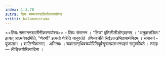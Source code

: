 ```yaml
---
index: 1.3.70
sutra: लियः सम्माननशालिनीकरणयोश्च
vritti: balamanorama
---
```


<<लियः सम्माननशालीनीकरणयोश्च>> - लियः संमानन । "लिय" इतिलीलीङोग्र्रहणम् । "अनुदात्तङितः" इत्यत् आत्मनेपदमिति, "णेरणौ" इत्यतो णेरिति चानुवर्तते ।णिचश्चे॑ति सिद्देऽकत्र्रभिप्रायार्थमिदम् । संमाननं - पूजालाभः । शालिनीकरणम् - अभिनवः । चकारात्गृधिवच्च्यो॑रितिपूर्वसूत्रात्प्रलम्भनग्रहणं समुच्चीयते । तदाह —  लीङ्लियोरित्यादिना ।